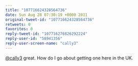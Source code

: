 ```yaml
---
title: "107716624328564736"
date: Sun Aug 28 07:30:19 +0000 2011
original-tweet-id: "107716624328564736"
retweets: 0
favorites: 0
reply-tweet-id: "107716276826292224"
reply-user-id: "58941356"
reply-user-screen-name: "cally3"
---
```

<a href="https://twitter.com/cally3">@cally3</a> great. How do I go about getting one here in the UK.
